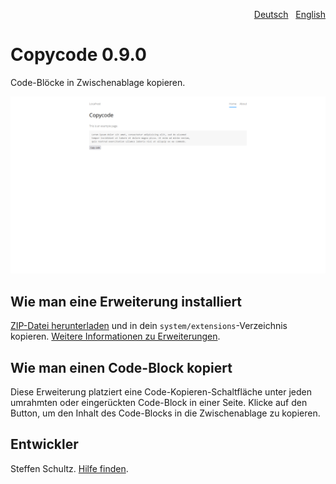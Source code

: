 <p align="right"><a href="README-de.md">Deutsch</a> &nbsp; <a href="README.md">English</a></p>

# Copycode 0.9.0

Code-Blöcke in Zwischenablage kopieren.

<p align="center"><img src="SCREENSHOT.png" alt="Bildschirmfoto"></p>

## Wie man eine Erweiterung installiert

[ZIP-Datei herunterladen](https://github.com/schulle4u/yellow-copycode/archive/refs/heads/main.zip) und in dein `system/extensions`-Verzeichnis kopieren. [Weitere Informationen zu Erweiterungen](https://github.com/annaesvensson/yellow-update/tree/main/README-de.md).

## Wie man einen Code-Block kopiert

Diese Erweiterung platziert eine Code-Kopieren-Schaltfläche unter jeden umrahmten oder eingerückten Code-Block in einer Seite. Klicke auf den Button, um den Inhalt des Code-Blocks in die Zwischenablage zu kopieren. 

## Entwickler

Steffen Schultz. [Hilfe finden](https://datenstrom.se/de/yellow/help/).
